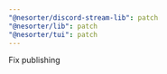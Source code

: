 ```yaml
---
"@nesorter/discord-stream-lib": patch
"@nesorter/lib": patch
"@nesorter/tui": patch
---
```


Fix publishing
